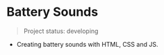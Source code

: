 <h1>Battery Sounds</h1>

> Project status: developing

- Creating battery sounds with HTML, CSS and JS.
